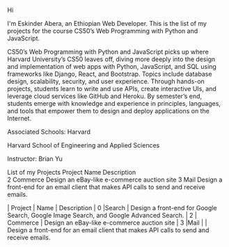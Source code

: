 Hi

I'm Eskinder Abera, an Ethiopian Web Developer. This is the list of my projects for the course CS50’s Web Programming with Python and JavaScript. 

CS50’s Web Programming with Python and JavaScript picks up where Harvard University’s CS50 leaves off, diving more deeply into the design and implementation of web apps with Python, JavaScript, and SQL using frameworks like Django, React, and Bootstrap. Topics include database design, scalability, security, and user experience. Through hands-on projects, students learn to write and use APIs, create interactive UIs, and leverage cloud services like GitHub and Heroku. By semester’s end, students emerge with knowledge and experience in principles, languages, and tools that empower them to design and deploy applications on the Internet.

Associated Schools:
Harvard

Harvard School of Engineering and Applied Sciences

Instructor: Brian Yu

List of my Projects
Project 	Name 	      Description 	
2         Commerce 	  Design an eBay-like e-commerce auction site 
3         Mail        Design a front-end for an email client that makes API calls to send and receive emails.

| Project     | Name | Description
| 0     |Search       |  Design a front-end for Google Search, Google Image Search, and Google Advanced Search.
| 2 |    Commerce      | Design an eBay-like e-commerce auction site 
| 3     |Mail |        | Design a front-end for an email client that makes API calls to send and receive emails.
